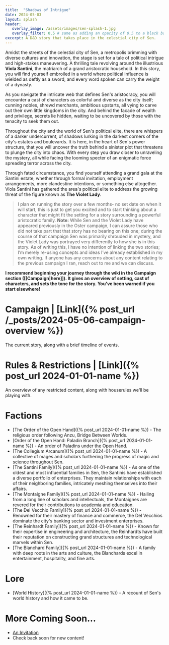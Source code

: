 ```yaml
---
title:  "Shadows of Intrigue"
date: 2024-05-03
layout: splash
header:
   overlay_image: /assets/images/sen-splash-1.jpg
   overlay_filter: 0.5 # same as adding an opacity of 0.5 to a black background
excerpt: A D&D story that takes place in the celestial city of Sen.
---
```


Amidst the streets of the celestial city of Sen, a metropolis brimming with diverse cultures and innovation, the stage is set for a tale of political intrigue and high-stakes maneuvering. A thrilling tale revolving around the illustrious **Viola Santini**, the matriarch of a grand aristocratic household. In this story, you will find yourself embroiled in a world where political influence is wielded as deftly as a sword, and every word spoken can carry the weight of a dynasty.

As you navigate the intricate web that defines Sen's aristocracy, you will encounter a cast of characters as colorful and diverse as the city itself; cunning nobles, shrewd merchants, ambitious upstarts, all vying to carve out their own little kingdoms in the city. And behind the facade of wealth and privilege, secrets lie hidden, waiting to be uncovered by those with the tenacity to seek them out.

Throughout the city and the world of Sen's political elite, there are whispers of a darker undercurrent, of shadows lurking in the darkest corners of the city's estates and boulevards. It is here, in the heart of Sen's power structure, that you will uncover the truth behind a sinister plot that threatens to plunge the city into chaos. With every step you draw closer to unraveling the mystery, all while facing the looming specter of an enigmatic force spreading 
terror across the city.

Through fated circumstance, you find yourself attending a grand gala at the Santini estate, whether through formal invitation, employment arrangements, more clandestine intentions, or something else altogether. Viola Santini has gathered the area's political elite to address the growing threat of the figure known as **The Violet Lady**.

> I plan on running the story over a few months- no set date on when it will start, this is just to get you excited and to start thinking about a character that might fit the setting for a story surrounding a powerful aristocratic family. **Note:** While Sen and the Violet Lady have appeared previously in the Oster campaign, I can assure those who did not take part that that story has no bearing on this one; during the course of that campaign Sen was primarily shrouded in mystery, and the Violet Lady was portrayed very differently to how she is in this story. As of writing this, I have no intention of linking the two stories; I’m merely re-using concepts and ideas I’ve already established in my own writing. If anyone has any concerns about any content relating to the previous campaign I ran, reach out to me and we can discuss.

**I recommend beginning your journey through the wiki in the Campaign
section (\[\[Campaign\|here\]\]). It gives an overview of setting, cast
of characters, and sets the tone for the story. You've been warned if
you start elsewhere!**

# Campaign | [Link]({% post_url /_posts/2024-05-06-campaign-overview %})

The current story, along with a brief timeline of events.

# Rules & Restrictions | [Link]({% post_url 2024-01-01-name %})

An overview of any restricted content, along with houserules we'll be
playing with.

# Factions

-   [The Order of the Open Hand]({% post_url 2024-01-01-name %}) -
    The religious order following Anzu, Bridge Between Worlds.
-   [Order of the Open Hand: Paladin Branch]({% post_url 2024-01-01-name %}) - An order of Paladins under the Open Hand.
-   [The Collegium Arcanum]({% post_url 2024-01-01-name %}) - A
    collective of mages and scholars furthering the progress of magic
    and science throughout Sen.
-   [The Santini Family]({% post_url 2024-01-01-name %}) - As one of the
    oldest and most influential families in Sen, the Santinis have
    established a diverse portfolio of enterprises. They maintain
    relationships with each of their neighboring families, intricately
    meshing themselves into their affairs.
-   [The Montaigne Family]({% post_url 2024-01-01-name %}) - Hailing
    from a long line of scholars and intellectuals, the Montaignes are
    revered for their contributions to academia and education.
-   [The Del Vecchio Family]({% post_url 2024-01-01-name %}) -
    Renowned for their mastery of finance and commerce, the Del Vecchios
    dominate the city's banking sector and investment enterprises.
-   [The Reinhardt Family]({% post_url 2024-01-01-name %}) - Known for
    their expertise in engineering and architecture, the Reinhardts have
    built their reputation on constructing grand structures and
    technological marvels within Sen.
-   [The Blanchard Family]({% post_url 2024-01-01-name %}) - A family
    with deep roots in the arts and culture, the Blanchards excel in
    entertainment, hospitality, and fine arts.

# Lore

-   [World History]({% post_url 2024-01-01-name %}) - A recount of Sen's world
    history and how it came to be.

# More Coming Soon...
- [An Invitation](https://ridleyb.github.io/the-celestial-city/2024/05/03/an-invitation.html)
- Check back soon for new content!
